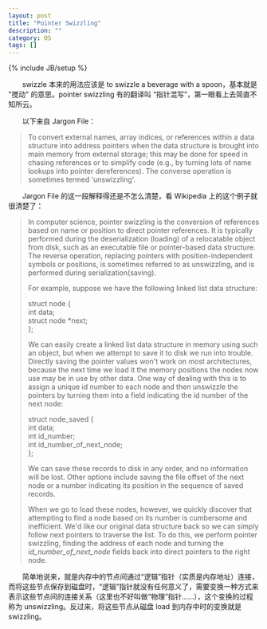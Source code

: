 ```yaml
---
layout: post
title: "Pointer Swizzling"
description: ""
category: OS
tags: []
---
```

{% include JB/setup %}

　　swizzle 本来的用法应该是 to swizzle a beverage with a spoon，基本就是 "搅动" 的意思。pointer swizzling 有的翻译叫 “指针混写”，第一眼看上去简直不知所云。  

　　以下来自 Jargon File：

> To convert external names, array indices, or references within a data structure into address pointers when the data structure is brought into main memory from external storage; this may be done for speed in chasing references or to simplify code (e.g., by turning lots of name lookups into pointer dereferences). The converse operation is sometimes termed ‘unswizzling'.

　　Jargon File 的这一段解释得还是不怎么清楚，看 Wikipedia 上的这个例子就很清楚了：

> In computer science, pointer swizzling is the conversion of references based on name or position to direct pointer references. It is typically performed during the deserialization (loading) of a relocatable object from disk, such as an executable file or pointer-based data structure. The reverse operation, replacing pointers with position-independent symbols or positions, is sometimes referred to as unswizzling, and is performed during serialization(saving).  
>   
> For example, suppose we have the following linked list data structure:  
>   
> 	struct node {  
>		int data;  
>		struct node *next;  
> 	};  
> 
> We can easily create a linked list data structure in memory using such an object, but when we attempt to save it to disk we run into trouble. Directly saving the pointer values won't work on most architectures, because the next time we load it the memory positions the nodes now use may be in use by other data. One way of dealing with this is to assign a unique id number to each node and then unswizzle the pointers by turning them into a field indicating the id number of the next node:  
>   
>
> 	struct node_saved {  
> 		int data;  
> 		int id_number;  
> 		int id_number_of_next_node;  
> 	};  
>   
> 
> We can save these records to disk in any order, and no information will be lost. Other options include saving the file offset of the next node or a number indicating its position in the sequence of saved records.  
>   
> When we go to load these nodes, however, we quickly discover that attempting to find a node based on its number is cumbersome and inefficient. We'd like our original data structure back so we can simply follow next pointers to traverse the list. To do this, we perform pointer swizzling, finding the address of each node and turning the _id_number_of_next_node_ fields back into direct pointers to the right node.

　　简单地说来，就是内存中的节点间通过“逻辑”指针（实质是内存地址）连接，而将这些节点保存到磁盘时，“逻辑”指针就没有任何意义了，需要变换一种方式来表示这些节点间的连接关系（这里也不好叫做“物理”指针……），这个变换的过程称为 unswizzling。反过来，将这些节点从磁盘 load 到内存中时的变换就是 swizzling。